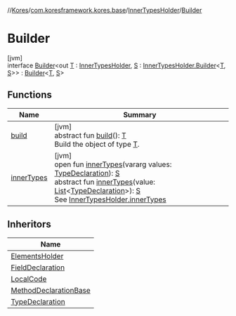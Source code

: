 //[Kores](../../../../index.md)/[com.koresframework.kores.base](../../index.md)/[InnerTypesHolder](../index.md)/[Builder](index.md)

# Builder

[jvm]\
interface [Builder](index.md)<out [T](index.md) : [InnerTypesHolder](../index.md), [S](index.md) : [InnerTypesHolder.Builder](index.md)<[T](index.md), [S](index.md)>> : [Builder](../../../com.koresframework.kores.builder/-builder/index.md)<[T](index.md), [S](index.md)>

## Functions

| Name | Summary |
|---|---|
| [build](../../../com.koresframework.kores.builder/-builder/build.md) | [jvm]<br>abstract fun [build](../../../com.koresframework.kores.builder/-builder/build.md)(): [T](index.md)<br>Build the object of type [T](../../../com.koresframework.kores.builder/-builder/index.md). |
| [innerTypes](inner-types.md) | [jvm]<br>open fun [innerTypes](inner-types.md)(vararg values: [TypeDeclaration](../../-type-declaration/index.md)): [S](index.md)<br>abstract fun [innerTypes](inner-types.md)(value: [List](https://kotlinlang.org/api/latest/jvm/stdlib/kotlin.collections/-list/index.html)<[TypeDeclaration](../../-type-declaration/index.md)>): [S](index.md)<br>See [InnerTypesHolder.innerTypes](../inner-types.md) |

## Inheritors

| Name |
|---|
| [ElementsHolder](../../-elements-holder/-builder/index.md) |
| [FieldDeclaration](../../-field-declaration/-builder/index.md) |
| [LocalCode](../../-local-code/-builder/index.md) |
| [MethodDeclarationBase](../../-method-declaration-base/-builder/index.md) |
| [TypeDeclaration](../../-type-declaration/-builder/index.md) |
